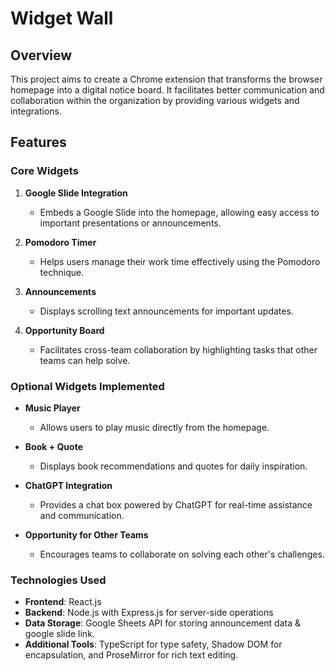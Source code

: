 # Widget Wall

## Overview
This project aims to create a Chrome extension that transforms the browser homepage into a digital notice board. It facilitates better communication and collaboration within the organization by providing various widgets and integrations.

## Features

### Core Widgets

1. **Google Slide Integration**
   - Embeds a Google Slide into the homepage, allowing easy access to important presentations or announcements.

2. **Pomodoro Timer**
   - Helps users manage their work time effectively using the Pomodoro technique.

3. **Announcements**
   - Displays scrolling text announcements for important updates.

4. **Opportunity Board**
   - Facilitates cross-team collaboration by highlighting tasks that other teams can help solve.

### Optional Widgets Implemented

- **Music Player**
  - Allows users to play music directly from the homepage.

- **Book + Quote**
  - Displays book recommendations and quotes for daily inspiration.



- **ChatGPT Integration**
  - Provides a chat box powered by ChatGPT for real-time assistance and communication.

- **Opportunity for Other Teams**
  - Encourages teams to collaborate on solving each other's challenges.

### Technologies Used

- **Frontend**: React.js
- **Backend**: Node.js with Express.js for server-side operations
- **Data Storage**: Google Sheets API for storing announcement data & google slide link.
- **Additional Tools**: TypeScript for type safety, Shadow DOM for encapsulation, and ProseMirror for rich text editing.

